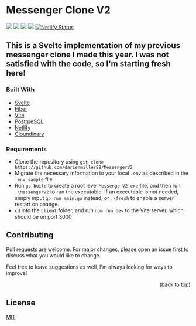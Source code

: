 # Messenger Clone V2

![](https://img.shields.io/badge/made%20by-DarienMiller-blue)
![](https://img.shields.io/badge/Golang-1.17-yellow)
![](https://img.shields.io/badge/React-red)
![](https://img.shields.io/badge/MongoDB-Cloud-green)
[![Netlify Status](https://api.netlify.com/api/v1/badges/1715535d-5c1e-46d4-80e2-fba5816cf2ca/deploy-status)](https://app.netlify.com/sites/messengerv2/deploys)

## This is a Svelte implementation of my previous messenger clone I made this year. I was not satisfied with the code, so I'm starting fresh here!

### Built With

* [Svelte](https://reactjs.org)
* [Fiber](https://github.com/gofiber/fiber)
* [Vite](https://vitejs.dev/)
* [PostgreSQL](https://www.postgresql.org/)
* [Netlify](https://bit.ly/3q4pcJz)
* [Cloundinary](https://cloudinary.com/)

### Requirements
* Clone the repository using `git clone https://github.com/darienmiller88/MessengerV2`
* Migrate the necessary information to your local `.env` as described in the `.env_sample` file
* Run `go build` to create a root level `MessengerV2.exe` file, and then run `.\MessengerV2` to run the executable. If an executable is not needed, simply input `go run main.go` instead, or `.\fresh` to enable a server restart on change.
* `cd` into the `client` folder, and run `npm run dev` to the Vite server, which should be on port 3000

## Contributing
Pull requests are welcome. For major changes, please open an issue first to discuss what you would like to change.

Feel free to leave suggestions as well, I'm always looking for ways to improve!

<p align="right">(<a href="#top">back to top</a>)</p>

## License
[MIT](https://choosealicense.com/licenses/mit/)